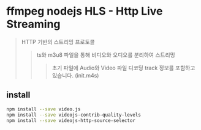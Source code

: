 # ffmpeg nodejs HLS - Http Live Streaming

> HTTP 기반의 스트리밍 프로토콜
>
> > ts와 m3u8 파일을 통해 비디오와 오디오를 분리하여 스트리밍
> >
> > > 초기 파일에 Audio와 Video 파일 디코딩 track 정보를 포함하고 있습니다. (init.m4s)

## install

```sh
npm install --save video.js
npm install --save videojs-contrib-quality-levels
npm install --save videojs-http-source-selector
```
